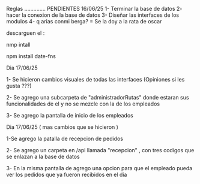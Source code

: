 Reglas ..............
PENDIENTES 16/06/25
1- Terminar la base de datos
2- hacer la conexion de la base de datos
3- Diseñar las interfaces de los modulos
4- q arias conmi berga? = Se la doy a la rata de oscar


descarguen el : 

nmp intall 

npm install date-fns

Dia 17/06/25

1- Se hicieron cambios visuales de todas las interfaces (Opiniones si les gusta ???)

2- Se agrego una subcarpeta de "administradorRutas" donde estaran sus funcionalidades de el y no se mezcle con la
de los empleados

3- Se agrego la pantalla de inicio de los empleados


Dia 17/06/25 ( mas cambios que se hicieron )

1-Se agrego la patalla de recepcion de pedidos 

2- Se agrego un carpeta en /api llamada "recepcion" ,  con tres codigos que se enlazan a la base de datos 

3- En la misma pantalla de agrego una opcion para que el empleado pueda ver los pedidos que ya fueron recibidos en el dia
